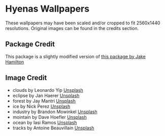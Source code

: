 # Hyenas Wallpapers

These wallpapers may have been scaled and/or cropped to fit 2560x1440 resolutions. Original images can be found in the credits section.

## Package Credit

This package is a slightly modified version of [this package by Jake Hamilton](https://github.com/jakehamilton/config/blob/main/packages/wallpapers/default.nix)

## Image Credit
- clouds by Leonardo Yip [Unsplash](https://unsplash.com/photos/photo-of-gloomy-sky-NcWnJmeVtcw)
- eclipse by Jan Haerer [Unsplash](https://unsplash.com/photos/solar-eclipse-7k7k3WZWggk)
- forest by Jay Mantri [Unsplash](https://unsplash.com/photos/palm-trees-covered-with-fog-TFyi0QOx08c)
- ice by Nick Perez [Unsplash](https://unsplash.com/photos/black-and-white-abstract-painting--2Ck_Sgzvmw)
- industry by Brandon Mowinkel [Unsplash](https://unsplash.com/photos/blue-and-white-concrete-building-pMclGjHKqzg)
- mointain by Dave Hoefler [Unsplash](https://unsplash.com/photos/mountain-covered-with-snow-FLdNfW3fshc)
- ocean by Iasi Ramos [Unsplash](https://unsplash.com/photos/landscape-photography-of-body-of-water-_3SFFsWqCVg)
- tracks by Antoine Beauvillain [Unsplash](https://unsplash.com/photos/train-rail-surround-by-trees-0Kw44ElHN3A)
